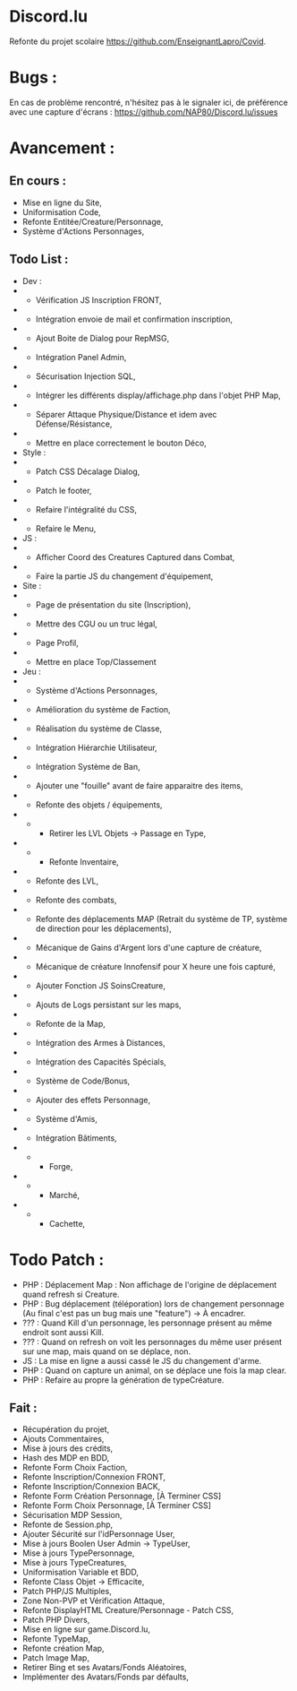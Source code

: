 # Discord.lu
Refonte du projet scolaire https://github.com/EnseignantLapro/Covid.

# Bugs :
En cas de problème rencontré, n'hésitez pas à le signaler ici, de préférence avec une capture d'écrans : https://github.com/NAP80/Discord.lu/issues

# Avancement :

## En cours :
- Mise en ligne du Site,
- Uniformisation Code,
- Refonte Entitée/Creature/Personnage,
- Système d'Actions Personnages,

## Todo List :
- Dev :
- - Vérification JS Inscription FRONT,
- - Intégration envoie de mail et confirmation inscription,
- - Ajout Boite de Dialog pour RepMSG,
- - Intégration Panel Admin,
- - Sécurisation Injection SQL,
- - Intégrer les différents display/affichage.php dans l'objet PHP Map,
- - Séparer Attaque Physique/Distance et idem avec Défense/Résistance,
- - Mettre en place correctement le bouton Déco,
- Style :
- - Patch CSS Décalage Dialog,
- - Patch le footer,
- - Refaire l'intégralité du CSS,
- - Refaire le Menu,
- JS :
- - Afficher Coord des Creatures Captured dans Combat,
- - Faire la partie JS du changement d'équipement,
- Site :
- - Page de présentation du site (Inscription),
- - Mettre des CGU ou un truc légal,
- - Page Profil,
- - Mettre en place Top/Classement
- Jeu :
- - Système d'Actions Personnages,
- - Amélioration du système de Faction,
- - Réalisation du système de Classe,
- - Intégration Hiérarchie Utilisateur,
- - Intégration Système de Ban,
- - Ajouter une "fouille" avant de faire apparaitre des items,
- - Refonte des objets / équipements,
- - - Retirer les LVL Objets -> Passage en Type,
- - - Refonte Inventaire,
- - Refonte des LVL,
- - Refonte des combats,
- - Refonte des déplacements MAP (Retrait du système de TP, système de direction pour les déplacements),
- - Mécanique de Gains d'Argent lors d'une capture de créature,
- - Mécanique de créature Innofensif pour X heure une fois capturé,
- - Ajouter Fonction JS SoinsCreature,
- - Ajouts de Logs persistant sur les maps,
- - Refonte de la Map,
- - Intégration des Armes à Distances,
- - Intégration des Capacités Spécials,
- - Système de Code/Bonus,
- - Ajouter des effets Personnage,
- - Système d'Amis,
- - Intégration Bâtiments,
- - - Forge,
- - - Marché,
- - - Cachette,

# Todo Patch :
- PHP : Déplacement Map : Non affichage de l'origine de déplacement quand refresh si Creature.
- PHP : Bug déplacement (téléporation) lors de changement personnage (Au final c'est pas un bug mais une "feature") -> À encadrer.
- ??? : Quand Kill d'un personnage, les personnage présent au même endroit sont aussi Kill.
- ??? : Quand on refresh on voit les personnages du même user présent sur une map, mais quand on se déplace, non.
- JS  : La mise en ligne a aussi cassé le JS du changement d'arme.
- PHP : Quand on capture un animal, on se déplace une fois la map clear.
- PHP : Refaire au propre la génération de typeCréature.

## Fait :
- Récupération du projet,
- Ajouts Commentaires,
- Mise à jours des crédits,
- Hash des MDP en BDD,
- Refonte Form Choix Faction,
- Refonte Inscription/Connexion FRONT,
- Refonte Inscription/Connexion BACK,
- Refonte Form Création Personnage, [À Terminer CSS]
- Refonte Form Choix Personnage, [À Terminer CSS]
- Sécurisation MDP Session,
- Refonte de Session.php,
- Ajouter Sécurité sur l'idPersonnage User,
- Mise à jours Boolen User Admin -> TypeUser,
- Mise à jours TypePersonnage,
- Mise à jours TypeCreatures,
- Uniformisation Variable et BDD,
- Refonte Class Objet -> Efficacite,
- Patch PHP/JS Multiples,
- Zone Non-PVP et Vérification Attaque,
- Refonte DisplayHTML Creature/Personnage - Patch CSS,
- Patch PHP Divers,
- Mise en ligne sur game.Discord.lu,
- Refonte TypeMap,
- Refonte création Map,
- Patch Image Map,
- Retirer Bing et ses Avatars/Fonds Aléatoires,
- Implémenter des Avatars/Fonds par défaults,